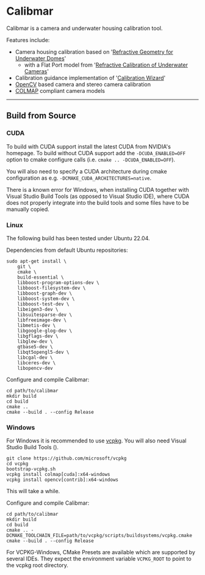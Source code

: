 # Calibmar

Calibmar is a camera and underwater housing calibration tool.

Features include:
- Camera housing calibration based on '[Refractive Geometry for Underwater Domes](https://doi.org/10.1016/j.isprsjprs.2021.11.006)'
	- with a Flat Port model from '[Refractive Calibration of Underwater Cameras](https://doi.org/10.1007/978-3-642-33715-4_61)'
- Calibration guidance implementation of '[Calibration Wizard](https://doi.org/10.1109/iccv.2019.00158)'
- [OpenCV](https://docs.opencv.org/4.5.5/d9/d0c/group__calib3d.html#details) based camera and stereo camera calibration 
- [COLMAP](https://colmap.github.io/) compliant camera models
-----------------
## Build from Source

### CUDA

To build with CUDA support install the latest CUDA from NVIDIA's homepage.
To build without CUDA support add the `-DCUDA_ENABLED=OFF` option to cmake configure calls (i.e. `cmake .. -DCUDA_ENABLED=OFF`).

You will also need to specify a CUDA architecture during cmake configuration as e.g. `-DCMAKE_CUDA_ARCHITECTURES=native`.

There is a known error for Windows, when installing CUDA together with Visual Studio Build Tools (as opposed to Visual Studio IDE), where CUDA does not properly integrate into the build tools and some files have to be manually copied.

### Linux

The following build has been tested under Ubuntu 22.04.

Dependencies from default Ubuntu repositories:

    sudo apt-get install \
        git \
        cmake \
        build-essential \
        libboost-program-options-dev \
        libboost-filesystem-dev \
        libboost-graph-dev \
        libboost-system-dev \
        libboost-test-dev \
        libeigen3-dev \
        libsuitesparse-dev \
        libfreeimage-dev \
        libmetis-dev \
        libgoogle-glog-dev \
        libgflags-dev \
        libglew-dev \
        qtbase5-dev \
        libqt5opengl5-dev \
        libcgal-dev \
        libceres-dev \
		libopencv-dev

Configure and compile Calibmar:

	cd path/to/calibmar
    mkdir build
    cd build
    cmake .. 
    cmake --build . --config Release

### Windows
For Windows it is recommended to use [vcpkg](https://github.com/microsoft/vcpkg). You will also need Visual Studio Build Tools ().

    git clone https://github.com/microsoft/vcpkg
    cd vcpkg
    bootstrap-vcpkg.sh
    vcpkg install colmap[cuda]:x64-windows
    vcpkg install opencv[contrib]:x64-windows

This will take a while.

Configure and compile Calibmar:

	cd path/to/calibmar
    mkdir build
    cd build
    cmake .. -DCMAKE_TOOLCHAIN_FILE=path/to/vcpkg/scripts/buildsystems/vcpkg.cmake
    cmake --build . --config Release

For VCPKG-Windows, CMake Presets are available which are supported by several IDEs. They expect the environment variable `VCPKG_ROOT` to point to the vcpkg root directory.